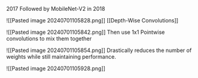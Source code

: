 2017
Followed by MobileNet-V2 in 2018


![[Pasted image 20240701105828.png]]
[[Depth-Wise Convolutions]]

![[Pasted image 20240701105842.png]]
Then use 1x1 Pointwise convolutions to mix them together

![[Pasted image 20240701105854.png]]
Drastically reduces the number of weights while still maintaining performance.

![[Pasted image 20240701105928.png]]